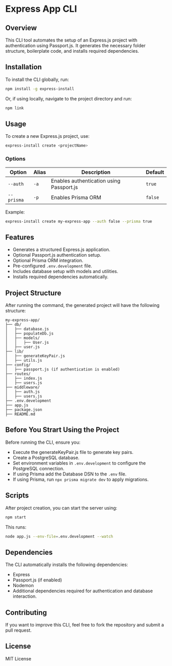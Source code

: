 # Express App CLI

## Overview
This CLI tool automates the setup of an Express.js project with authentication using Passport.js. It generates the necessary folder structure, boilerplate code, and installs required dependencies.


## Installation

To install the CLI globally, run:
```sh
npm install -g express-install
```

Or, if using locally, navigate to the project directory and run:
```sh
npm link
```

## Usage
To create a new Express.js project, use:
```sh
express-install create <projectName>
```

### Options
| Option | Alias | Description | Default  |
|--------|-------|-------------|----------|
| `--auth` | `-a` | Enables authentication using Passport.js | `true`   |
 | `--prisma`| `-p`| Enables Prisma ORM | `false`  |

Example:
```sh
express-install create my-express-app --auth false --prisma true
```

## Features
- Generates a structured Express.js application.
- Optional Passport.js authentication setup.
- Optional Prisma ORM integration.
- Pre-configured `.env.development` file.
- Includes database setup with models and utilities.
- Installs required dependencies automatically.

## Project Structure
After running the command, the generated project will have the following structure:
```
my-express-app/
├── db/
│   ├── database.js
│   ├── populateDb.js
│   ├── models/
│   │   ├── User.js
│   ├── user.js
├── lib/
│   ├── generateKeyPair.js
│   ├── utils.js
├── config/
│   ├── passport.js (if authentication is enabled)
├── routes/
│   ├── index.js
│   ├── users.js
├── middleware/
│   ├── auth.js
│   ├── users.js
├── .env.development
├── app.js
├── package.json
├── README.md
```
## Before You Strart Using the Project

Before running the CLI, ensure you:

 - Execute the generateKeyPair.js file to generate key pairs.
 - Create a PostgreSQL database.
 - Set environment variables in ```.env.development``` to configure the PostgreSQL connection.
 - If using Prisma add the Database DSN to the ```.env``` file.
 - If using Prisma, run ```npx prisma migrate dev``` to apply migrations.

## Scripts
After project creation, you can start the server using:
```sh
npm start
```
This runs:
```sh
node app.js --env-file=.env.development --watch
```

## Dependencies
The CLI automatically installs the following dependencies:
- Express
- Passport.js (if enabled)
- Nodemon
- Additional dependencies required for authentication and database interaction.

## Contributing
If you want to improve this CLI, feel free to fork the repository and submit a pull request.

## License
MIT License

